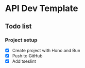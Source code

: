 # API Dev Template

## Todo list

### Project setup

- [x] Create project with Hono and Bun
- [x] Push to GitHub
- [x] Add tseslint
